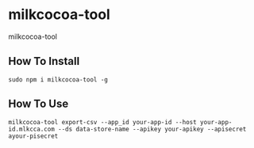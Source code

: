 # milkcocoa-tool
milkcocoa-tool

## How To Install

```
sudo npm i milkcocoa-tool -g
```

## How To Use

```
milkcocoa-tool export-csv --app_id your-app-id --host your-app-id.mlkcca.com --ds data-store-name --apikey your-apikey --apisecret ayour-pisecret
```